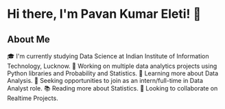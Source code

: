 # Hi there, I'm Pavan Kumar Eleti! 👋

## About Me
🎓 I'm currently studying Data Science at Indian Institute of Information Technology, Lucknow.
🔭 Working on multiple data analytics projects using Python libraries and Probability and Statistics.
🌱 Learning more about Data Analysis.
💼 Seeking opportunities to join as an intern/full-time in Data Analyst role.
📚 Reading more about Statistics.
🤝 Looking to collaborate on Realtime Projects.


<!---
PAVANKUMARELETI/PAVANKUMARELETI is a ✨ special ✨ repository because its `README.md` (this file) appears on your GitHub profile.
You can click the Preview link to take a look at your changes.
--->
